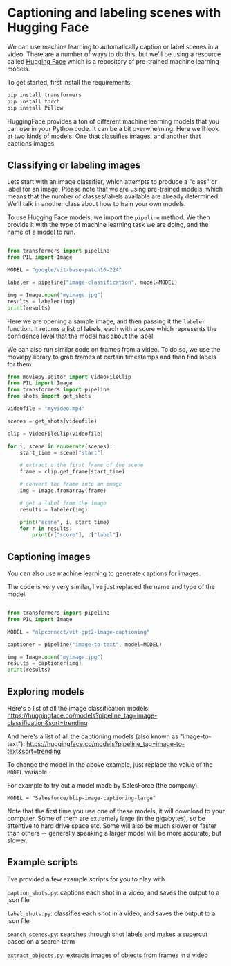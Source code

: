 # Captioning and labeling scenes with Hugging Face

We can use machine learning to automatically caption or label scenes in a video. There are a number of ways to do this, but we'll be using a resource called [Hugging Face](https://huggingface.co/) which is a repository of pre-trained machine learning models.

To get started, first install the requirements:

```bash
pip install transformers
pip install torch
pip install Pillow
```

HuggingFace provides a ton of different machine learning models that you can use in your Python code. It can be a bit overwhelming. Here we'll look at two kinds of models. One that classifies images, and  another that captions images.

## Classifying or labeling images

Lets start with an image classifier, which attempts to produce a "class" or label for an image. Please note that we are using pre-trained models, which means that the number of classes/labels available are already determined. We'll talk in another class about how to train your own models.

To use Hugging Face models, we import the `pipeline` method. We then provide it with the type of machine learning task we are doing, and the name of a model to run. 

```python

from transformers import pipeline
from PIL import Image

MODEL = "google/vit-base-patch16-224"

labeler = pipeline("image-classification", model=MODEL)

img = Image.open("myimage.jpg")
results = labeler(img)
print(results)

```

Here we are opening a sample image, and then passing it the `labeler` function. It returns a list of labels, each with a score which represents the confidence level that the model has about the label.

We can also run similar code on frames from a video. To do so, we use the moviepy library to grab frames at certain timestamps and then find labels for them.

```python
from moviepy.editor import VideoFileClip
from PIL import Image
from transformers import pipeline
from shots import get_shots

videofile = "myvideo.mp4"

scenes = get_shots(videofile)

clip = VideoFileClip(videofile)

for i, scene in enumerate(scenes):
    start_time = scene["start"]

    # extract a the first frame of the scene
    frame = clip.get_frame(start_time)

    # convert the frame into an image
    img = Image.fromarray(frame)

    # get a label from the image
    results = labeler(img)

    print("scene", i, start_time)
    for r in results:
        print(r["score"], r["label"])

```

## Captioning images

You can also use machine learning to generate captions for images.

The code is very very similar, I've just replaced the name and type of the model.

```python

from transformers import pipeline
from PIL import Image

MODEL = "nlpconnect/vit-gpt2-image-captioning"

captioner = pipeline("image-to-text", model=MODEL)

img = Image.open("myimage.jpg")
results = captioner(img)
print(results)

```

## Exploring models

Here's a list of all the image classification models: https://huggingface.co/models?pipeline_tag=image-classification&sort=trending

And here's a list of all the captioning models (also known as "image-to-text"): https://huggingface.co/models?pipeline_tag=image-to-text&sort=trending

To change the model in the above example, just replace the value of the `MODEL` variable. 

For example to try out a model made by SalesForce (the company):

```
MODEL = "Salesforce/blip-image-captioning-large"
```

Note that the first time you use one of these models, it will download to your computer. Some of them are extremely large (in the gigabytes), so be attentive to hard drive space etc. Some will also be much slower or faster than others -- generally speaking a larger model will be more accurate, but slower.

## Example scripts

I've provided a few example scripts for you to play with.

`caption_shots.py`: captions each shot in a video, and saves the output to a json file

`label_shots.py`: classifies each shot in a video, and saves the output to a json file

`search_scenes.py`: searches through shot labels and makes a supercut based on a search term

`extract_objects.py`: extracts images of objects from frames in a video
